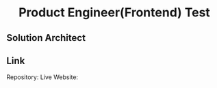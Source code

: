 <div align="center">
  <h1>Product Engineer(Frontend) Test</h1>
</div>

## Solution Architect

## Link

Repository:
Live Website:

